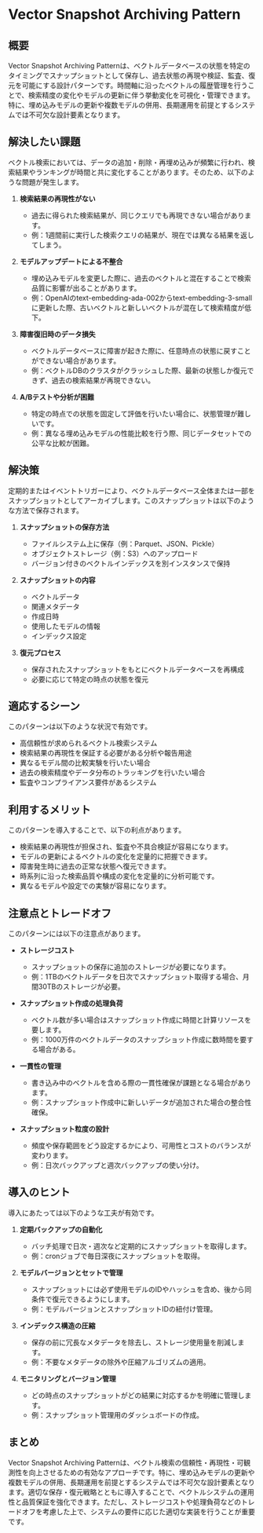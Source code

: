 # Vector Snapshot Archiving Pattern

## 概要

Vector Snapshot Archiving Patternは、ベクトルデータベースの状態を特定のタイミングでスナップショットとして保存し、過去状態の再現や検証、監査、復元を可能にする設計パターンです。時間軸に沿ったベクトルの履歴管理を行うことで、検索精度の変化やモデルの更新に伴う挙動変化を可視化・管理できます。特に、埋め込みモデルの更新や複数モデルの併用、長期運用を前提とするシステムでは不可欠な設計要素となります。

## 解決したい課題

ベクトル検索においては、データの追加・削除・再埋め込みが頻繁に行われ、検索結果やランキングが時間と共に変化することがあります。そのため、以下のような問題が発生します。

1. **検索結果の再現性がない**
   - 過去に得られた検索結果が、同じクエリでも再現できない場合があります。
   - 例：1週間前に実行した検索クエリの結果が、現在では異なる結果を返してしまう。

2. **モデルアップデートによる不整合**
   - 埋め込みモデルを変更した際に、過去のベクトルと混在することで検索品質に影響が出ることがあります。
   - 例：OpenAIのtext-embedding-ada-002からtext-embedding-3-smallに更新した際、古いベクトルと新しいベクトルが混在して検索精度が低下。

3. **障害復旧時のデータ損失**
   - ベクトルデータベースに障害が起きた際に、任意時点の状態に戻すことができない場合があります。
   - 例：ベクトルDBのクラスタがクラッシュした際、最新の状態しか復元できず、過去の検索結果が再現できない。

4. **A/Bテストや分析が困難**
   - 特定の時点での状態を固定して評価を行いたい場合に、状態管理が難しいです。
   - 例：異なる埋め込みモデルの性能比較を行う際、同じデータセットでの公平な比較が困難。

## 解決策

定期的またはイベントトリガーにより、ベクトルデータベース全体または一部をスナップショットとしてアーカイブします。このスナップショットは以下のような方法で保存されます。

1. **スナップショットの保存方法**
   - ファイルシステム上に保存（例：Parquet、JSON、Pickle）
   - オブジェクトストレージ（例：S3）へのアップロード
   - バージョン付きのベクトルインデックスを別インスタンスで保持

2. **スナップショットの内容**
   - ベクトルデータ
   - 関連メタデータ
   - 作成日時
   - 使用したモデルの情報
   - インデックス設定

3. **復元プロセス**
   - 保存されたスナップショットをもとにベクトルデータベースを再構成
   - 必要に応じて特定の時点の状態を復元

## 適応するシーン

このパターンは以下のような状況で有効です。

- 高信頼性が求められるベクトル検索システム
- 検索結果の再現性を保証する必要がある分析や報告用途
- 異なるモデル間の比較実験を行いたい場合
- 過去の検索精度やデータ分布のトラッキングを行いたい場合
- 監査やコンプライアンス要件があるシステム

## 利用するメリット

このパターンを導入することで、以下の利点があります。

- 検索結果の再現性が担保され、監査や不具合検証が容易になります。
- モデルの更新によるベクトルの変化を定量的に把握できます。
- 障害発生時に過去の正常な状態へ復元できます。
- 時系列に沿った検索品質や構成の変化を定量的に分析可能です。
- 異なるモデルや設定での実験が容易になります。

## 注意点とトレードオフ

このパターンには以下の注意点があります。

- **ストレージコスト**
  - スナップショットの保存に追加のストレージが必要になります。
  - 例：1TBのベクトルデータを日次でスナップショット取得する場合、月間30TBのストレージが必要。

- **スナップショット作成の処理負荷**
  - ベクトル数が多い場合はスナップショット作成に時間と計算リソースを要します。
  - 例：1000万件のベクトルデータのスナップショット作成に数時間を要する場合がある。

- **一貫性の管理**
  - 書き込み中のベクトルを含める際の一貫性確保が課題となる場合があります。
  - 例：スナップショット作成中に新しいデータが追加された場合の整合性確保。

- **スナップショット粒度の設計**
  - 頻度や保存範囲をどう設定するかにより、可用性とコストのバランスが変わります。
  - 例：日次バックアップと週次バックアップの使い分け。

## 導入のヒント

導入にあたっては以下のような工夫が有効です。

1. **定期バックアップの自動化**
   - バッチ処理で日次・週次など定期的にスナップショットを取得します。
   - 例：cronジョブで毎日深夜にスナップショットを取得。

2. **モデルバージョンとセットで管理**
   - スナップショットには必ず使用モデルのIDやハッシュを含め、後から同条件で復元できるようにします。
   - 例：モデルバージョンとスナップショットIDの紐付け管理。

3. **インデックス構造の圧縮**
   - 保存の前に冗長なメタデータを除去し、ストレージ使用量を削減します。
   - 例：不要なメタデータの除外や圧縮アルゴリズムの適用。

4. **モニタリングとバージョン管理**
   - どの時点のスナップショットがどの結果に対応するかを明確に管理します。
   - 例：スナップショット管理用のダッシュボードの作成。

## まとめ

Vector Snapshot Archiving Patternは、ベクトル検索の信頼性・再現性・可観測性を向上させるための有効なアプローチです。特に、埋め込みモデルの更新や複数モデルの併用、長期運用を前提とするシステムでは不可欠な設計要素となります。適切な保存・復元戦略とともに導入することで、ベクトルシステムの運用性と品質保証を強化できます。ただし、ストレージコストや処理負荷などのトレードオフを考慮した上で、システムの要件に応じた適切な実装を行うことが重要です。
